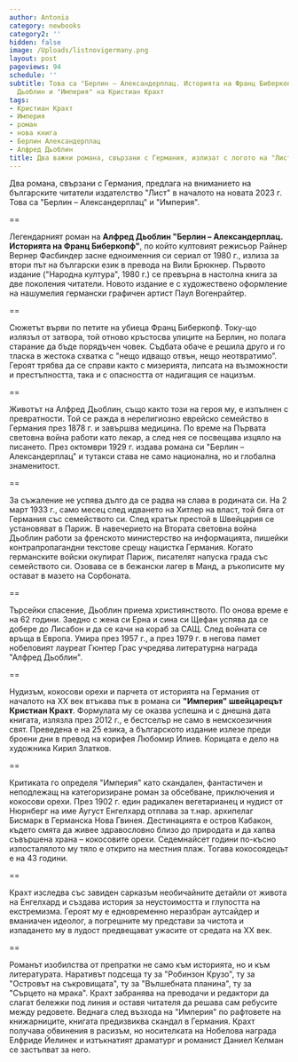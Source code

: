 ```yaml
---
author: Antonia
category: newbooks
category2: ''
hidden: false
image: /Uploads/listnovigermany.png
layout: post
pageviews: 94
schedule: ''
subtitle: Това са "Берлин – Александерплац. Историята на Франц Биберкопф" на Алфред
  Дьоблин и "Империя" на Кристиан Крахт
tags:
- Кристиан Крахт
- Империя
- роман
- нова книга
- Берлин Александерплац
- Алфред Дьоблин
title: Два важни романа, свързани с Германия, излизат с логото на "Лист"
---
```


Два романа, свързани с Германия, предлага на вниманието на българските читатели издателство "Лист" в началото на новата 2023 г. Това са "Берлин – Александерплац" и "Империя".

\==

Легендарният роман на **Алфред Дьоблин "Берлин – Александерплац. Историята на Франц Биберкопф"**, по който култовият режисьор Райнер Вернер Фасбиндер засне едноименния си сериал от 1980 г., излиза за втори път на български език в превода на Вили Брюкнер. Първото издание ("Народна култура", 1980 г.) се превърна в настолна книга за две поколения читатели. Новото издание е с художествено оформление на нашумелия германски графичен артист Паул Вогенрайтер. 

\==

Сюжетът върви по петите на убиеца Франц Биберкопф. Току-що излязъл от затвора, той отново кръстосва улиците на Берлин, но полага старание да бъде порядъчен човек. Съдбата обаче е решила друго и го тласка в жестока схватка с "нещо идващо отвън, нещо неотвратимо”. Героят трябва да се справи както с мизерията, липсата на възможности и престъпността, така и с опасността от надигащия се нацизъм. 

\==

Животът на Алфред Дьоблин, също както този на героя му, е изпълнен с превратности. Той се ражда в нерелигиозно еврейско семейство в Германия през 1878 г. и завършва медицина. По време на Първата световна война работи като лекар, а след нея се посвещава изцяло на писането. През октомври 1929 г. издава романа си "Берлин – Александерплац" и тутакси става не само национална, но и глобална знаменитост. 

\==

За съжаление не успява дълго да се радва на слава в родината си. На 2 март 1933 г., само  месец след идването на Хитлер на власт, той бяга от Германия със семейството си. След кратък престой в Швейцария се установяват в Париж. В навечерието на Втората световна война Дьоблин работи за френското министерство на информацията, пишейки контрапропагандни текстове срещу нацистка Германия. Когато германските войски окупират Париж, писателят напуска града със семейството си. Озовава се в бежански лагер в Манд, а ръкописите му остават в мазето на Сорбоната. 

\==

Търсейки спасение, Дьоблин приема християнството. По онова време е на 62 години. Заедно с жена си Ерна и сина си Щефан успява да се добере до Лисабон и да се качи на кораб за САЩ. След войната се връща в Европа. Умира през 1957 г., а през 1979 г. в негова памет нобеловият лауреат Гюнтер Грас учредява литературна награда "Алфред Дьоблин". 

\==

Нудизъм, кокосови орехи и парчета от историята на Германия от началото на ХХ век втъкава пък в романа си **"Империя" швейцарецът Кристиан Крахт**. Формулата му се оказва успешна и с днешна дата книгата, излязла през 2012 г., е бестселър не само в немскоезичния свят. Преведена е на 25 езика, а българското издание излезе преди броени дни в превод на корифея Любомир Илиев. Корицата е дело на художника Кирил Златков.

\==

Критиката го определя "Империя" като скандален, фантастичен и неподлежащ на категоризиране роман за обсебване, приключения и кокосови орехи. През 1902 г. един радикален вегетарианец и нудист от Нюрнберг на име Аугуст Енгелхард отплава за т.нар. архипелаг Бисмарк в Германска Нова Гвинея. Дестинацията е остров Кабакон, където смята да живее здравословно близо до природата и да хапва съвършена храна – кокосовите орехи. Седемнайсет години по-късно изпосталялото му тяло е открито на местния плаж. Тогава кокосоядецът е на 43 години. 

\==

Крахт изследва със завиден сарказъм необичайните детайли от живота на Енгелхард и създава история за неустоимостта и глупостта на екстремизма. Героят му е едновременно неразбран аутсайдер и вманиачен идеолог, а погрешните му представи за чистота и изпадането му в лудост предвещават ужасите от средата на ХХ век. 

\==

Романът изобилства от препратки не само към историята, но и към литературата. Наративът подсеща ту за "Робинзон Крузо", ту за "Островът на съкровищата", ту за "Вълшебната планина", ту за "Сърцето на мрака". Крахт забранява на преводачи и редактори да слагат бележки под линия и оставя читателя да решава сам ребусите между редовете. Веднага след  възхода на "Империя" по рафтовете на книжарниците, книгата предизвиква скандал в Германия. Крахт получава обвинения в расизъм, но носителката на Нобелова награда Елфриде Йелинек и изтъкнатият драматург и романист Даниел Келман се застъпват за него.